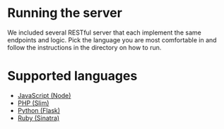 # Running the server

We included several RESTful server that each implement the same endpoints and logic. 
Pick the language you are most comfortable in and follow the instructions in the directory on how to run.

# Supported languages

* [JavaScript (Node)](node/README.md)
* [PHP (Slim)](php/README.md)
* [Python (Flask)](python/README.md)
* [Ruby (Sinatra)](ruby/README.md)